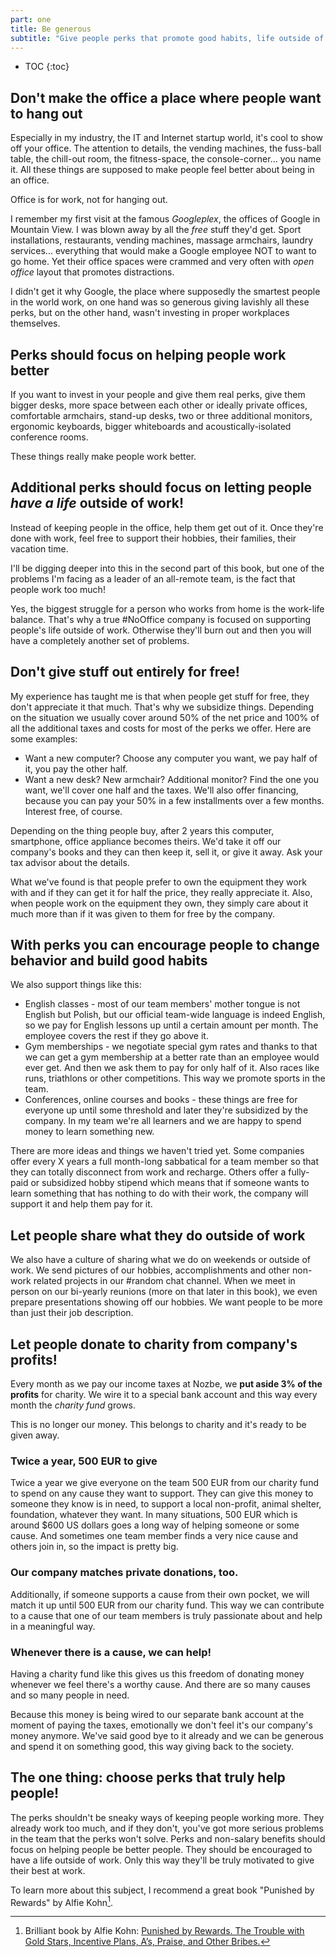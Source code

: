 ```yaml
---
part: one
title: Be generous
subtitle: "Give people perks that promote good habits, life outside of work and charitable causes"
---
```


* TOC
{:toc}

## Don't make the office a place where people want to hang out

Especially in my industry, the IT and Internet startup world, it's cool to show off your office. The attention to details, the vending machines, the fuss-ball table, the chill-out room, the fitness-space, the console-corner... you name it. All these things are supposed to make people feel better about being in an office.

Office is for work, not for hanging out.

I remember my first visit at the famous *Googleplex*, the offices of Google in Mountain View. I was blown away by all the *free* stuff they'd get. Sport installations, restaurants, vending machines, massage armchairs, laundry services... everything that would make a Google employee NOT to want to go home. Yet their office spaces were crammed and very often with *open office* layout that promotes distractions.

I didn't get it why Google, the place where supposedly the smartest people in the world work, on one hand was so generous giving lavishly all these perks, but on the other hand, wasn't investing in proper workplaces themselves.

## Perks should focus on helping people work better

If you want to invest in your people and give them real perks, give them bigger desks, more space between each other or ideally private offices, comfortable armchairs, stand-up desks, two or three additional monitors, ergonomic keyboards, bigger whiteboards and acoustically-isolated conference rooms.

These things really make people work better.

## Additional perks should focus on letting people *have a life* outside of work!

Instead of keeping people in the office, help them get out of it. Once they're done with work, feel free to support their hobbies, their families, their vacation time.

I'll be digging deeper into this in the second part of this book, but one of the problems I'm facing as a leader of an all-remote team, is the fact that people work too much!

Yes, the biggest struggle for a person who works from home is the work-life balance. That's why a true #NoOffice company is focused on supporting people's life outside of work. Otherwise they'll burn out and then you will have a completely another set of problems.

## Don't give stuff out entirely for free!

My experience has taught me is that when people get stuff for free, they don't appreciate it that much. That's why we subsidize things. Depending on the situation we usually cover around 50% of the net price and 100% of all the additional taxes and costs for most of the perks we offer. Here are some examples:

* Want a new computer? Choose any computer you want, we pay half of it, you pay the other half.
* Want a new desk? New armchair? Additional monitor? Find the one you want, we'll cover one half and the taxes. We'll also offer financing, because you can pay your 50% in a few installments over a few months. Interest free, of course.

Depending on the thing people buy, after 2 years this computer, smartphone, office appliance becomes theirs. We'd take it off our company's books and they can then keep it, sell it, or give it away. Ask your tax advisor about the details.

What we've found is that people prefer to own the equipment they work with and if they can get it for half the price, they really appreciate it. Also, when people work on the equipment they own, they simply care about it much more than if it was given to them for free by the company.

## With perks you can encourage people to change behavior and build good habits

We also support things like this:

* English classes - most of our team members' mother tongue is not English but Polish, but our official team-wide language is indeed English, so we pay for English lessons up until a certain amount per month. The employee covers the rest if they go above it.
* Gym memberships - we negotiate special gym rates and thanks to that we can get a gym membership at a better rate than an employee would ever get. And then we ask them to pay for only half of it. Also races like runs, triathlons or other competitions. This way we promote sports in the team.
* Conferences, online courses and books - these things are free for everyone up until some threshold and later they're subsidized by the company. In my team we're all learners and we are happy to spend money to learn something new.

There are more ideas and things we haven't tried yet. Some companies offer every X years a full month-long sabbatical for a team member so that they can totally disconnect from work and recharge. Others offer a fully-paid or subsidized hobby stipend which means that if someone wants to learn something that has nothing to do with their work, the company will support it and help them pay for it.

## Let people share what they do outside of work

We also have a culture of sharing what we do on weekends or outside of work. We send pictures of our hobbies, accomplishments and other non-work related projects in our #random chat channel. When we meet in person on our bi-yearly reunions (more on that later in this book), we even prepare presentations showing off our hobbies. We want people to be more than just their job description.

## Let people donate to charity from company's profits!

Every month as we pay our income taxes at Nozbe, we **put aside 3% of the profits** for charity. We wire it to a special bank account and this way every month the *charity fund* grows.

This is no longer our money. This belongs to charity and it's ready to be given away.

### Twice a year, 500 EUR to give

Twice a year we give everyone on the team 500 EUR from our charity fund to spend on any cause they want to support. They can give this money to someone they know is in need, to support a local non-profit, animal shelter, foundation, whatever they want. In many situations, 500 EUR which is around $600 US dollars goes a long way of helping someone or some cause. And sometimes one team member finds a very nice cause and others join in, so the impact is pretty big.

### Our company matches private donations, too.

Additionally, if someone supports a cause from their own pocket, we will match it up until 500 EUR from our charity fund. This way we can contribute to a cause that one of our team members is truly passionate about and help in a meaningful way.

### Whenever there is a cause, we can help!

Having a charity fund like this gives us this freedom of donating money whenever we feel there's a worthy cause. And there are so many causes and so many people in need.

Because this money is being wired to our separate bank account at the moment of paying the taxes, emotionally we don't feel it's our company's money anymore. We've said good bye to it already and we can be generous and spend it on something good, this way giving back to the society.

## The one thing: choose perks that truly help people!

The perks shouldn't be sneaky ways of keeping people working more. They already work too much, and if they don't, you've got more serious problems in the team that the perks won't solve. Perks and non-salary benefits should focus on helping people be better people. They should be encouraged to have a life outside of work. Only this way they'll be truly motivated to give their best at work.

To learn more about this subject, I recommend a great book "Punished by Rewards" by Alfie Kohn[^1].

[^1]: Brilliant book by Alfie Kohn: [Punished by Rewards. The Trouble with Gold Stars, Incentive Plans, A’s, Praise, and Other Bribes.](https://www.alfiekohn.org/punished-rewards/)
